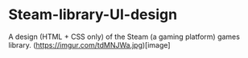 # Steam-library-UI-design
A design (HTML + CSS only) of the Steam (a gaming platform) games library.
(https://imgur.com/tdMNJWa.jpg)[image]
